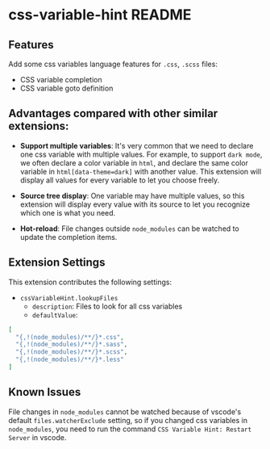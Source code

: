 # css-variable-hint README

## Features

Add some css variables language features for `.css`, `.scss` files:

- CSS variable completion
- CSS variable goto definition

## Advantages compared with other similar extensions:
- **Support multiple variables**: It's very common that we need to declare one css variable with multiple values. For example, to support `dark mode`, we often declare a color variable in `html`, and declare the same color variable in `html[data-theme=dark]` with another value. This extension will display all values for every variable to let you choose freely.

- **Source tree display**: One variable may have multiple values, so this extension will display every value with its source to let you recognize which one is what you need.

- **Hot-reload**: File changes outside `node_modules` can be watched to update the completion items.

## Extension Settings

This extension contributes the following settings:

- `cssVariableHint.lookupFiles`
  - `description`: Files to look for all css variables
  - `defaultValue`:

```json
[
  "{,!(node_modules)/**/}*.css",
  "{,!(node_modules)/**/}*.sass",
  "{,!(node_modules)/**/}*.scss",
  "{,!(node_modules)/**/}*.less"
]
```

## Known Issues

File changes in `node_modules` cannot be watched because of vscode's default `files.watcherExclude` setting, so if you changed css variables in `node_modules`, you need to run the command `CSS Variable Hint: Restart Server` in vscode.